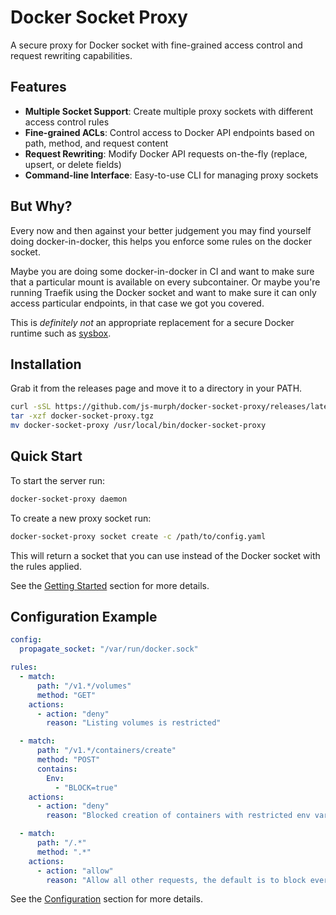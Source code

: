 # Docker Socket Proxy

A secure proxy for Docker socket with fine-grained access control and request rewriting capabilities.

## Features

- **Multiple Socket Support**: Create multiple proxy sockets with different access control rules
- **Fine-grained ACLs**: Control access to Docker API endpoints based on path, method, and request content
- **Request Rewriting**: Modify Docker API requests on-the-fly (replace, upsert, or delete fields)
- **Command-line Interface**: Easy-to-use CLI for managing proxy sockets

## But Why?

Every now and then against your better judgement you may find yourself doing docker-in-docker, this helps you enforce some rules on the docker socket.

Maybe you are doing some docker-in-docker in CI and want to make sure that a particular mount is available on every subcontainer. Or maybe you're running Traefik using the Docker socket and want to make sure it can only access particular endpoints, in that case we got you covered.

This is _definitely not_ an appropriate replacement for a secure Docker runtime such as [sysbox](https://github.com/nestybox/sysbox).

## Installation

Grab it from the releases page and move it to a directory in your PATH.

```bash
curl -sSL https://github.com/js-murph/docker-socket-proxy/releases/latest/download/docker-socket-proxy.tgz
tar -xzf docker-socket-proxy.tgz
mv docker-socket-proxy /usr/local/bin/docker-socket-proxy
```

## Quick Start

To start the server run:

```bash
docker-socket-proxy daemon
```

To create a new proxy socket run:

```bash
docker-socket-proxy socket create -c /path/to/config.yaml
```

This will return a socket that you can use instead of the Docker socket with the rules applied.

See the [Getting Started](getting-started.md) section for more details.

## Configuration Example

```yaml
config:
  propagate_socket: "/var/run/docker.sock"

rules:
  - match:
      path: "/v1.*/volumes"
      method: "GET"
    actions:
      - action: "deny"
        reason: "Listing volumes is restricted"

  - match:
      path: "/v1.*/containers/create"
      method: "POST"
      contains:
        Env:
          - "BLOCK=true"
    actions:
      - action: "deny"
        reason: "Blocked creation of containers with restricted env variables"

  - match:
      path: "/.*"
      method: ".*"
    actions:
      - action: "allow"
        reason: "Allow all other requests, the default is to block everything"
```

See the [Configuration](configuration/index.md) section for more details.
